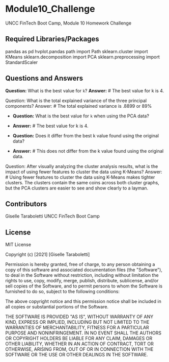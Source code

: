 # Module10_ChallengeUNCC FinTech Boot Camp, Module 10 Homework Challenge ## Required Libraries/Packages ##pandas as pdhvplot.pandaspath import Pathsklearn.cluster import KMeanssklearn.decomposition import PCA sklearn.preprocessing import StandardScaler## Questions and Answers ## **Question:** What is the best value for `k`? **Answer:** # The best value for k is 4. Question: What is the total explained variance of the three principal components?Answer: # The total explained variance is .8899 or 89%* **Question:** What is the best value for `k` when using the PCA data?* **Answer:** # The best value for k is 4.* **Question:** Does it differ from the best k value found using the original data?* **Answer:** # This does not differ from the k value found using the original data.Question: After visually analyzing the cluster analysis results, what is the impact of using fewer features to cluster the data using K-Means?Answer: # Using fewer features to cluster the data using K-Means makes tighter clusters. The clusters contain the same coins across both cluster graphs, but the PCA clusters are easier to see and show clearly to a layman.## Contributors ##Giselle TarabolettiUNCC FinTech Boot Camp## License ##MIT LicenseCopyright (c) [2021] [Giselle Taraboletti]Permission is hereby granted, free of charge, to any person obtaining a copyof this software and associated documentation files (the "Software"), to dealin the Software without restriction, including without limitation the rightsto use, copy, modify, merge, publish, distribute, sublicense, and/or sellcopies of the Software, and to permit persons to whom the Software isfurnished to do so, subject to the following conditions:The above copyright notice and this permission notice shall be included in allcopies or substantial portions of the Software.THE SOFTWARE IS PROVIDED "AS IS", WITHOUT WARRANTY OF ANY KIND, EXPRESS ORIMPLIED, INCLUDING BUT NOT LIMITED TO THE WARRANTIES OF MERCHANTABILITY,FITNESS FOR A PARTICULAR PURPOSE AND NONINFRINGEMENT. IN NO EVENT SHALL THEAUTHORS OR COPYRIGHT HOLDERS BE LIABLE FOR ANY CLAIM, DAMAGES OR OTHERLIABILITY, WHETHER IN AN ACTION OF CONTRACT, TORT OR OTHERWISE, ARISING FROM,OUT OF OR IN CONNECTION WITH THE SOFTWARE OR THE USE OR OTHER DEALINGS IN THESOFTWARE.